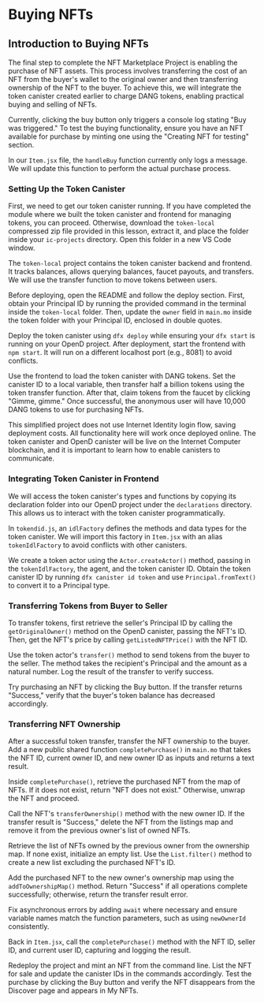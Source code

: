 # Buying NFTs

## Introduction to Buying NFTs

The final step to complete the NFT Marketplace Project is enabling the purchase of NFT assets. This process involves transferring the cost of an NFT from the buyer's wallet to the original owner and then transferring ownership of the NFT to the buyer. To achieve this, we will integrate the token canister created earlier to charge DANG tokens, enabling practical buying and selling of NFTs.

Currently, clicking the buy button only triggers a console log stating "Buy was triggered." To test the buying functionality, ensure you have an NFT available for purchase by minting one using the "Creating NFT for testing" section.

In our `Item.jsx` file, the `handleBuy` function currently only logs a message. We will update this function to perform the actual purchase process.

### Setting Up the Token Canister

First, we need to get our token canister running. If you have completed the module where we built the token canister and frontend for managing tokens, you can proceed. Otherwise, download the `token-local` compressed zip file provided in this lesson, extract it, and place the folder inside your `ic-projects` directory. Open this folder in a new VS Code window.

The `token-local` project contains the token canister backend and frontend. It tracks balances, allows querying balances, faucet payouts, and transfers. We will use the transfer function to move tokens between users.

Before deploying, open the README and follow the deploy section. First, obtain your Principal ID by running the provided command in the terminal inside the `token-local` folder. Then, update the `owner` field in `main.mo` inside the token folder with your Principal ID, enclosed in double quotes.

Deploy the token canister using `dfx deploy` while ensuring your `dfx start` is running on your OpenD project. After deployment, start the frontend with `npm start`. It will run on a different localhost port (e.g., 8081) to avoid conflicts.

Use the frontend to load the token canister with DANG tokens. Set the canister ID to a local variable, then transfer half a billion tokens using the token transfer function. After that, claim tokens from the faucet by clicking "Gimme, gimme." Once successful, the anonymous user will have 10,000 DANG tokens to use for purchasing NFTs.

This simplified project does not use Internet Identity login flow, saving deployment costs. All functionality here will work once deployed online. The token canister and OpenD canister will be live on the Internet Computer blockchain, and it is important to learn how to enable canisters to communicate.

### Integrating Token Canister in Frontend

We will access the token canister's types and functions by copying its declaration folder into our OpenD project under the `declarations` directory. This allows us to interact with the token canister programmatically.

In `tokendid.js`, an `idlFactory` defines the methods and data types for the token canister. We will import this factory in `Item.jsx` with an alias `tokenIdlFactory` to avoid conflicts with other canisters.

We create a token actor using the `Actor.createActor()` method, passing in the `tokenIdlFactory`, the agent, and the token canister ID. Obtain the token canister ID by running `dfx canister id token` and use `Principal.fromText()` to convert it to a Principal type.

### Transferring Tokens from Buyer to Seller

To transfer tokens, first retrieve the seller's Principal ID by calling the `getOriginalOwner()` method on the OpenD canister, passing the NFT's ID. Then, get the NFT's price by calling `getListedNFTPrice()` with the NFT ID.

Use the token actor's `transfer()` method to send tokens from the buyer to the seller. The method takes the recipient's Principal and the amount as a natural number. Log the result of the transfer to verify success.

Try purchasing an NFT by clicking the Buy button. If the transfer returns "Success," verify that the buyer's token balance has decreased accordingly.

### Transferring NFT Ownership

After a successful token transfer, transfer the NFT ownership to the buyer. Add a new public shared function `completePurchase()` in `main.mo` that takes the NFT ID, current owner ID, and new owner ID as inputs and returns a text result.

Inside `completePurchase()`, retrieve the purchased NFT from the map of NFTs. If it does not exist, return "NFT does not exist." Otherwise, unwrap the NFT and proceed.

Call the NFT's `transferOwnership()` method with the new owner ID. If the transfer result is "Success," delete the NFT from the listings map and remove it from the previous owner's list of owned NFTs.

Retrieve the list of NFTs owned by the previous owner from the ownership map. If none exist, initialize an empty list. Use the `List.filter()` method to create a new list excluding the purchased NFT's ID.

Add the purchased NFT to the new owner's ownership map using the `addToOwnershipMap()` method. Return "Success" if all operations complete successfully; otherwise, return the transfer result error.

Fix asynchronous errors by adding `await` where necessary and ensure variable names match the function parameters, such as using `newOwnerId` consistently.

Back in `Item.jsx`, call the `completePurchase()` method with the NFT ID, seller ID, and current user ID, capturing and logging the result.

Redeploy the project and mint an NFT from the command line. List the NFT for sale and update the canister IDs in the commands accordingly. Test the purchase by clicking the Buy button and verify the NFT disappears from the Discover page and appears in My NFTs.
